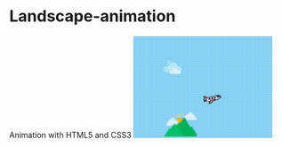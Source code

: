 # Landscape-animation
Animation with HTML5 and CSS3
![Animation](https://github.com/Evaristo-Paulo/Landscape-animation/blob/master/animation%20plane.gif)
